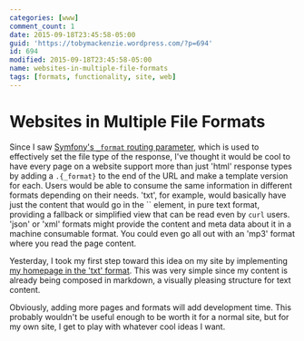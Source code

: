 ```yaml
---
categories: [www]
comment_count: 1
date: 2015-09-18T23:45:58-05:00
guid: 'https://tobymackenzie.wordpress.com/?p=694'
id: 694
modified: 2015-09-18T23:45:58-05:00
name: websites-in-multiple-file-formats
tags: [formats, functionality, site, web]
---
```


Websites in Multiple File Formats
=================================

Since I saw [Symfony's `_format` routing parameter](http://symfony.com/doc/current/book/routing.html#book-routing-format-param), which is used to effectively set the file type of the response, I've thought it would be cool to have every page on a website support more than just 'html' response types by adding a `.{_format}` to the end of the URL and make a template version for each.  Users would be able to consume the same information in different formats depending on their needs.  'txt', for example, would basically have just the content that would go in the `` element, in pure text format, providing a fallback or simplified view that can be read even by `curl` users.  'json' or 'xml' formats might provide the content and meta data about it in a machine consumable format.  You could even go all out with an 'mp3' format where you read the page content.

Yesterday, I took my first step toward this idea on my site by implementing [my homepage in the 'txt' format](https://www.tobymackenzie.com/index.txt).  This was very simple since my content is already being composed in markdown, a visually pleasing structure for text content.

Obviously, adding more pages and formats will add development time.  This probably wouldn't be useful enough to be worth it for a normal site, but for my own site, I get to play with whatever cool ideas I want.
